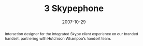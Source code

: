 ---
permalink: "mobile/brew/3-skypephone/index.html"
eleventyNavigation:
  key: 3 Skypephone
  parent: Projects

layout: article.njk
title: 3 Skypephone
client: Skype
partner: Amoi
date: 2007-10-29
abstract: Interaction designer for the integrated Skype client experience on our branded handset, partnering with Hutchison Whampoa's handset team.
headline: The first integrated Skype cellphone experience
collaborators:
  - Bina Garden
  - David Powell
  - Gavin Edmonds
  - Justin Buck
  - Kevin Joyce
  - Oliver Reitalu
hero: true
media:
  - 3-skypephone.png
  - 3-skypephone-hutchison.png
  - 3-skypephone-skype.png
  - 3-skypephone-italia.png
  - 3-skypephone-australia.png
text:
  - Developed in co-operation with the Hutchison Whampoa global handset team,
    the "3 Skypephone" was the first ever integrated Skype experience on a
    mobile device, only possible by co-operating with a forward-looking mobile
    operator.
  - Collaborating directly with Amoi, the handset OEM, the team at Skype created 
    custom iconography that mapped to the default style of the phone.
  - The core technology was based on a Qualcomm-powered BREW client developed
    by iSkoot in Israel; over the course of multiple in-person workshops in
    Jerusalem and London, the team created a first-class embedded client that
    seamlessly moved between PSTN and VoIP calling.
  - The device was launched globally in 2007 across all of 3's core markets in
    the UK, Sweden, Italy and Australia and was awarded a "Highly Commended" 
    rating in the 2008 GSMA awards in the the Best Mobile Handset or Device category.
tags:
  - mobile
  - hardware
---